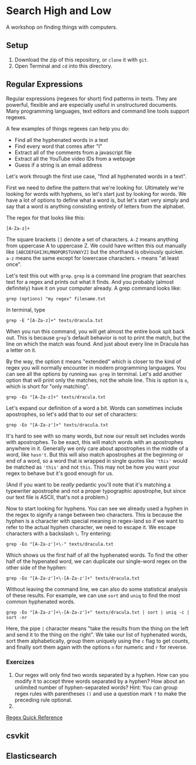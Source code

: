 # Search High and Low

A workshop on finding things with computers.

## Setup

1. Download the zip of this repository, or `clone` it with `git`.
2. Open Terminal and `cd` into this directory.

## Regular Expressions

Regular expressions (regexes for short) find patterns in texts. They are powerful, flexible and are especially useful in unstructured documents. Many programming languages, text editors and command line tools support regexes.

A few examples of things regexes can help you do:

* Find all the hyphenated words in a text
* Find every word that comes after "I"
* Extract all of the comments from a javascript file
* Extract all the YouTube video IDs from a webpage
* Guess if a string is an email address

Let's work through the first use case, "find all hyphenated words in a text".

First we need to define the pattern that we're looking for. Ultimately we're looking for words with hyphens, so let's start just by looking for words. We have a lot of options to define what a word is, but let's start very simply and say that a word is anything consisting entirely of letters from the alphabet.

The regex for that looks like this:

    [A-Za-z]+

The square brackets `[]` denote a set of characters. `A-Z` means anything from uppercase A to uppercase Z. We could have written this out manually like `[ABCDEFGHIJKLMNOPQRSTUVWXYZ]` but the shorthand is obviously quicker. `a-z` means the same except for lowercase characters. `+` means "at least once".

Let's test this out with `grep`. `grep` is a command line program that searches text for a regex and prints out what it finds. And you probably (almost definitely) have it on your computer already. A grep command looks like:

    grep (options) "my regex" filename.txt

In terminal, type

    grep -E "[A-Za-z]+" texts/dracula.txt

When you run this command, you will get almost the entire book spit back out. This is because `grep`'s default behavior is not to print the match, but the line on which the match was found. And just about every line in Dracula has a letter on it.

By the way, the option `E` means "extended" which is closer to the kind of regex you will normally encounter in modern programming languages. You can see all the options by running `man grep` in terminal. Let's add another option that will print only the matches, not the whole line. This is option is `o`, which is short for "only matching".

    grep -Eo "[A-Za-z]+" texts/dracula.txt

Let's expand our definition of a word a bit. Words can sometimes include apostrophes, so let's add that to our set of characters:

    grep -Eo "[A-Za-z']+" texts/dracula.txt

It's hard to see with so many words, but now our result set includes words with apostrophes. To be exact, this will match words with an apostrophes anywhere in it. Generally we only care about apostrophes in the middle of a word, like `hasn't`. But this will also match apostrophes at the beginning or end of a word, so a word that is wrapped in single quotes like `'this'` would be matched as `'this'` and not `this`. This may not be how you want your regex to behave but it's good enough for us.

(And if you want to be _really_ pedantic you'll note that it's matching a typewriter apostrophe and not a proper typographic apostrophe, but since our text file is ASCII, that's not a problem.)

Now to start looking for hyphens. You can see we already used a hyphen in the regex to signify a range between two characters. This is because the hyphen is a character with special meaning in regex-land so if we want to refer to the actual hyphen character, we need to escape it. We escape characters with a backslash `\`. Try entering:

    grep -Eo "[A-Za-z']+\-" texts/dracula.txt

Which shows us the first half of all the hyphenated words. To find the other half of the hypenated word, we can duplicate our single-word regex on the other side of the hyphen:

    grep -Eo "[A-Za-z']+\-[A-Za-z']+" texts/dracula.txt

Without leaving the command line, we can also do some statistical analysis of these results. For example, we can use `sort` and `uniq` to find the most common hyphenated words.

    grep -Eo "[A-Za-z']+\-[A-Za-z']+" texts/dracula.txt | sort | uniq -c | sort -nr

Here, the pipe `|` character means "take the results from the thing on the left and send it to the thing on the right". We take our list of hyphenated words, sort them alphabetically, group them uniquely using the `c` flag to get counts, and finally sort them again with the options `n` for numeric and `r` for reverse.

### Exercizes

1. Our regex will only find two words separated by a hyphen. How can you modify it to accept three words separated by a hyphen? How about an unlimited number of hyphen-separated words? Hint: You can group regex rules with parentheses `()` and use a question mark `?` to make the preceding rule optional.
2. 

[Regex Quick Reference](http://www.regular-expressions.info/refquick.html)

## csvkit



## Elasticsearch
